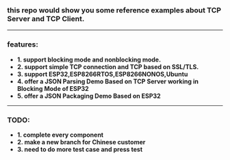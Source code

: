 ### this repo would show you some reference examples about TCP Server and TCP Client.

------------------------------------------------------------------------------------

### features:  
- **1. support blocking mode and nonblocking mode.**  
- **2. support simple TCP connection and TCP based on SSL/TLS.**  
- **3. support ESP32,ESP8266RTOS,ESP8266NONOS,Ubuntu**  
- **4. offer a JSON Parsing Demo Based on TCP Server working in Blocking Mode of ESP32** 
- **5. offer a JSON Packaging Demo Based on ESP32**

------------------------------------------------------------------------------------
### TODO:
- **1. complete every component**
- **2. make a new branch for Chinese customer**
- **3. need to do more test case and press test**
